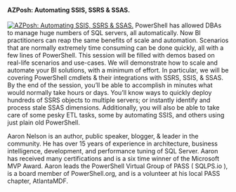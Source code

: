 ﻿#### AZPosh: Automating SSIS, SSRS & SSAS.

[![AZPosh: Automating SSIS, SSRS & SSAS.](https://i2.ytimg.com/vi/uWMW4BNPO4c/hqdefault.jpg "AZPosh: Automating SSIS, SSRS & SSAS.")](https://www.youtube.com/watch?v=uWMW4BNPO4c)
PowerShell has allowed DBAs to manage huge numbers of SQL servers, all
automatically. Now BI practitioners can reap the same benefits of scale and
automation. Scenarios that are normally extremely time consuming can be done
quickly, all with a few lines of PowerShell.
This session will be filled with demos based on real-life scenarios and use-cases.
We will demonstrate how to scale and automate your BI solutions, with a
minimum of effort. In particular, we will be covering PowerShell cmdlets & their
integrations with SSRS, SSIS, & SSAS.
By the end of the session, you’ll be able to accomplish in minutes what would
normally take hours or days. You’ll know ways to quickly deploy hundreds of
SSRS objects to multiple servers; or instantly identify and process stale SSAS
dimensions. Additionally, you will also be able to take care of some pesky ETL
tasks, some by automating SSIS, and others using just plain old PowerShell.

Aaron Nelson is an author, public speaker, blogger, & leader in the community. He has over 15 years of experience in architecture, business intelligence, development, and performance tuning of SQL Server. Aaron has received many certifications and is a six time winner of the Microsoft MVP Award. Aaron leads the PowerShell Virtual Group of PASS ( SQLPS.io ), is a board member of PowerShell.org, and is a volunteer at his local PASS chapter, AtlantaMDF.


